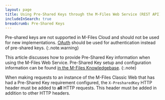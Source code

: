 ```yaml
---
layout: page
title: Using Pre-Shared Keys through the M-Files Web Service (REST API)
includeInSearch: true
breadcrumb: Pre-Shared Keys
---
```


Pre-shared keys are not supported in M-Files Cloud and should not be used for new implementations.  [OAuth]({{site.baseurl}}/APIs/REST-API/Authentication/#connecting-via-oauth) should be used for authentication instead of pre-shared keys.
{:.note.warning}

This article discusses how to provide Pre-Shared Key information when using the M-Files Web Service.  Pre-Shared Key setup and configuration information can be found [in the M-Files Knowledgebase](https://kb.cloudvault.m-files.com/link.ashx?Action=Download&vault=3ECA226F-7B54-428B-B539-DE443E6134EC&objectGUID=1A27BE65-4C0B-4A78-9919-825A8E20635C&fileGUID=C0B87DAE-C30E-4337-A4B5-860EC729A9CD&ObjectVersion=-1).
{:.note}

When making requests to an instance of the M-Files Classic Web that has had a Pre-Shared Key requirement configured, the `X-PresharedKey` HTTP header must be added to **all** HTTP requests.  This header must be added in addition to other HTTP headers.
